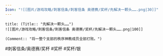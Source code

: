 ```yaml
---
Icon: "![[图片/游戏攻略/刺客信条/刺客信条 奥德赛/奖杯/先解决一颗头…….png|30]]"
---
```

```ad-common-silver-trophy
title: (Title:: "先解决一颗头……")
![[图片/游戏攻略/刺客信条/刺客信条 奥德赛/奖杯/先解决一颗头…….png|100]]

(Comment:: "将一整个支部的秩序神教成员全部打败。")
```

#刺客信条/奥德赛/奖杯 #奖杯 #奖杯/银
